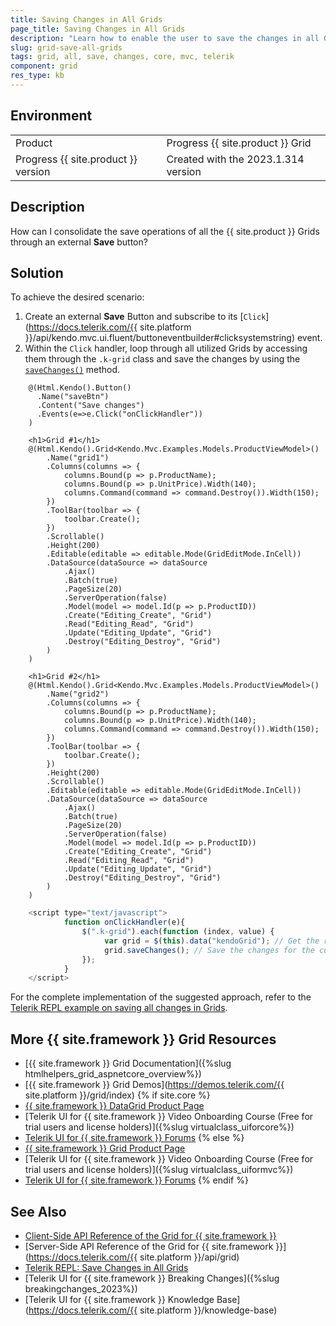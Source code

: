 ```yaml
---
title: Saving Changes in All Grids
page_title: Saving Changes in All Grids
description: "Learn how to enable the user to save the changes in all Grids when working with the Telerik UI for {{ site.framework }} components."
slug: grid-save-all-grids
tags: grid, all, save, changes, core, mvc, telerik
component: grid
res_type: kb
---
```


## Environment
<table>
 <tr>
  <td>Product</td>
  <td>Progress {{ site.product }} Grid</td>
 </tr>
 <tr>
  <td>Progress {{ site.product }} version</td>
  <td>Created with the 2023.1.314 version</td>
 </tr>
</table>


## Description

How can I consolidate the save operations of all the {{ site.product }} Grids through an external **Save** button?

## Solution

To achieve the desired scenario:

1. Create an external **Save** Button and subscribe to its [`Click`](https://docs.telerik.com/{{ site.platform }}/api/kendo.mvc.ui.fluent/buttoneventbuilder#clicksystemstring) event.
1. Within the `Click` handler, loop through all utilized Grids by accessing them through the `.k-grid` class and save the changes by using the [`saveChanges()`](https://docs.telerik.com/kendo-ui/api/javascript/ui/grid/methods/savechanges) method.

```Index.cshtml
    @(Html.Kendo().Button()
      .Name("saveBtn")
      .Content("Save changes")
      .Events(e=>e.Click("onClickHandler"))
    )

    <h1>Grid #1</h1>
    @(Html.Kendo().Grid<Kendo.Mvc.Examples.Models.ProductViewModel>()
        .Name("grid1")
        .Columns(columns => {
            columns.Bound(p => p.ProductName);
            columns.Bound(p => p.UnitPrice).Width(140);
            columns.Command(command => command.Destroy()).Width(150);
        })
        .ToolBar(toolbar => {
            toolbar.Create();
        })
        .Scrollable()
        .Height(200)
        .Editable(editable => editable.Mode(GridEditMode.InCell))
        .DataSource(dataSource => dataSource
            .Ajax()
            .Batch(true)
            .PageSize(20)
            .ServerOperation(false)
            .Model(model => model.Id(p => p.ProductID))
            .Create("Editing_Create", "Grid")
            .Read("Editing_Read", "Grid")
            .Update("Editing_Update", "Grid")
            .Destroy("Editing_Destroy", "Grid")
        )
    )

    <h1>Grid #2</h1>
    @(Html.Kendo().Grid<Kendo.Mvc.Examples.Models.ProductViewModel>()
        .Name("grid2")
        .Columns(columns => {
            columns.Bound(p => p.ProductName);
            columns.Bound(p => p.UnitPrice).Width(140);
            columns.Command(command => command.Destroy()).Width(150);
        })
        .ToolBar(toolbar => {
            toolbar.Create();
        })
        .Height(200)
        .Scrollable()
        .Editable(editable => editable.Mode(GridEditMode.InCell))
        .DataSource(dataSource => dataSource
            .Ajax()
            .Batch(true)
            .PageSize(20)
            .ServerOperation(false)
            .Model(model => model.Id(p => p.ProductID))
            .Create("Editing_Create", "Grid")
            .Read("Editing_Read", "Grid")
            .Update("Editing_Update", "Grid")
            .Destroy("Editing_Destroy", "Grid")
        )
    )
```
```Script.js
    <script type="text/javascript">
            function onClickHandler(e){
                $(".k-grid").each(function (index, value) {
                     var grid = $(this).data("kendoGrid"); // Get the reference of the current Grid widget instance.
                     grid.saveChanges(); // Save the changes for the current Grid widget instance.
                });
            }
    </script>
```

For the complete implementation of the suggested approach, refer to the [Telerik REPL example on saving all changes in  Grids](https://netcorerepl.telerik.com/QnEeQhEV26Fi4SlI30).

## More {{ site.framework }} Grid Resources
* [{{ site.framework }} Grid Documentation]({%slug htmlhelpers_grid_aspnetcore_overview%})
* [{{ site.framework }} Grid Demos](https://demos.telerik.com/{{ site.platform }}/grid/index)
{% if site.core %}
* [{{ site.framework }} DataGrid Product Page](https://www.telerik.com/aspnet-core-ui/grid)
* [Telerik UI for {{ site.framework }} Video Onboarding Course (Free for trial users and license holders)]({%slug virtualclass_uiforcore%})
* [Telerik UI for {{ site.framework }} Forums](https://www.telerik.com/forums/aspnet-core-ui)
{% else %}
* [{{ site.framework }} Grid Product Page](https://www.telerik.com/aspnet-mvc/grid)
* [Telerik UI for {{ site.framework }} Video Onboarding Course (Free for trial users and license holders)]({%slug virtualclass_uiformvc%})
* [Telerik UI for {{ site.framework }} Forums](https://www.telerik.com/forums/aspnet-mvc)
{% endif %}

## See Also

* [Client-Side API Reference of the Grid  for {{ site.framework }}](https://docs.telerik.com/kendo-ui/api/javascript/ui/grid)
* [Server-Side API Reference of the Grid  for {{ site.framework }}](https://docs.telerik.com/{{ site.platform }}/api/grid)
* [Telerik REPL: Save Changes in All Grids](https://netcorerepl.telerik.com/QnEeQhEV26Fi4SlI30)
* [Telerik UI for {{ site.framework }} Breaking Changes]({%slug breakingchanges_2023%})
* [Telerik UI for {{ site.framework }} Knowledge Base](https://docs.telerik.com/{{ site.platform }}/knowledge-base)